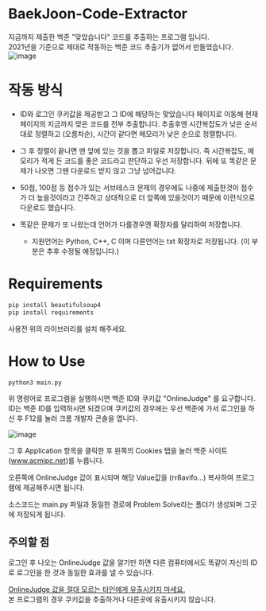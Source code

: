 # BaekJoon-Code-Extractor
지금까지 제출한 백준 "맞았습니다" 코드를 추출하는 프로그램 입니다.  
2021년을 기준으로 제대로 작동하는 백준 코드 추출기가 없어서 만들었습니다.
![image](https://user-images.githubusercontent.com/31213158/126604636-7b4bb754-5328-4721-a0af-c3ccac8a0c0a.png)


# 작동 방식
* ID와 로그인 쿠키값을 제공받고 그 ID에 해당하는 맞았습니다 페이지로 이동해 현재 페이지의 지금까지 맞은 코드를 전부 추출합니다.
  추출후엔 시간복잡도가 낮은 순서대로 정렬하고 (오름차순),  시간이 같다면 메모리가 낮은 순으로 정렬합니다.
* 그 후 정렬이 끝나면 맨 앞에 있는 것을 뽑고 파일로 저장합니다.  즉 시간복잡도, 메모리가 적게 든 코드를 좋은 코드라고 판단하고 우선 저장합니다.
  뒤에 또 똑같은 문제가 나오면 그땐 다운로드 받지 않고 그냥 넘어갑니다.

* 50점, 100점 등 점수가 있는 서브테스크 문제의 경우에도 나중에 제출한것이 점수가 더 높을것이라고 간주하고 상대적으로 더 앞쪽에 있을것이기 때문에 이런식으로 다운로드 했습니다.
* 똑같은 문제가 또 나왔는데 언어가 다를경우엔 확장자를 달리하여 저장합니다.
  * 지원언어는 Python, C++, C 이며 다른언어는 txt 확장자로 저장됩니다. (이 부분은 추후 수정될 예정입니다.)

# Requirements
```python
pip install beautifulsoup4
pip install requirements
```

사용전 위의 라이브러리를 설치 해주세요.

# How to Use
```python
python3 main.py
```
위 명령어로 프로그램을 실행하시면 백준 ID와 쿠키값 "OnlineJudge" 를 요구합니다.
ID는 백준 ID를 입력하시면 되겠으며 쿠키값의 경우에는 우선 백준에 가서 로그인을 하신 후 F12를 눌러 크롬 개발자 콘솔을 엽니다.

![image](https://user-images.githubusercontent.com/31213158/126604177-c4bc0656-893b-44c6-afae-7b10ee271a9a.png)

그 후 Application 항목을 클릭한 후 왼쪽의 Cookies 탭을 눌러 백준 사이트(www.acmipc.net)를 누릅니다.

오른쪽에 OnlineJudge 값이 표시되며 해당 Value값을 (rr8avifo...) 복사하여 프로그램에 제공해주시면 됩니다.

소스코드는 main.py 파일과 동일한 경로에 Problem Solve라는 폴더가 생성되며 그곳에 저장되게 됩니다.


## 주의할 점 
로그인 후 나오는 OnlineJudge 값을 알기만 하면 다른 컴퓨터에서도 똑같이 자신의 ID로 로그인을 한 것과 동일한 효과를 낼 수 있습니다.

<u>OnlineJudge 값을 절대 모르는 타인에게 유출시키지 마세요.</u>  
본 프로그램의 경우 쿠키값을 추출하거나 다른곳에 유출시키지 않습니다.



